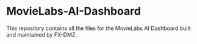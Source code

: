 # MovieLabs-AI-Dashboard
This repository contains all the files for the MovieLabs AI Dashboard built and maintained by FX-DMZ.
